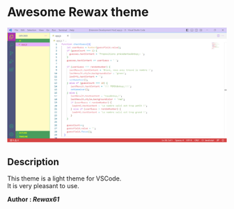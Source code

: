 # Awesome Rewax theme

![Awesome Rewax theme](https://raw.githubusercontent.com/Rewax61/Awesome-Rewax-Theme/main/image-theme.png "Awesome theme for vscode")

## Description

This theme is a light theme for VSCode.  
It is very pleasant to use.

**Author : *Rewax61***
